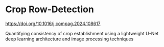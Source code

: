 # Crop Row-Detection

https://doi.org/10.1016/j.compag.2024.108617

Quantifying consistency of crop establishment using a lightweight U-Net deep learning architecture and image processing techniques
